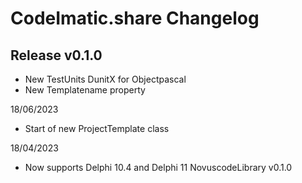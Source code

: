 # CodeImatic.share Changelog

## Release v0.1.0

* New TestUnits DunitX for Objectpascal
* New Templatename property

18/06/2023

* Start of new  ProjectTemplate class

18/04/2023

* Now supports Delphi 10.4 and Delphi 11 NovuscodeLibrary v0.1.0

